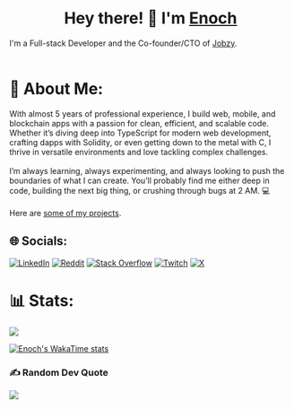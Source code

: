 <h1 align="center">Hey there! 👋 I'm <a href="https://enkambale.com">Enoch</a></h1>
<p align="left">
I'm a Full-stack Developer and the Co-founder/CTO of <a href="https://dev.enkambale.com">Jobzy</a>.
<br/><br/>

# 💫 About Me:
With almost 5 years of professional experience, I build web, mobile, and blockchain apps with a passion for clean, efficient, and scalable code. Whether it’s diving deep into TypeScript for modern web development, crafting dapps with Solidity, or even getting down to the metal with C, I thrive in versatile environments and love tackling complex challenges.<br><br>I’m always learning, always experimenting, and always looking to push the boundaries of what I can create. You’ll probably find me either deep in code, building the next big thing, or crushing through bugs at 2 AM. 💻
<br><br>
Here are <a href="https://dev.enkambale.com">some of my projects</a>.


## 🌐 Socials:
[![LinkedIn](https://img.shields.io/badge/LinkedIn-%230077B5.svg?logo=linkedin&logoColor=white)](https://linkedin.com/in/enochkambale) [![Reddit](https://img.shields.io/badge/Reddit-%23FF4500.svg?logo=Reddit&logoColor=white)](https://reddit.com/user/LawCute9269) [![Stack Overflow](https://img.shields.io/badge/-Stackoverflow-FE7A16?logo=stack-overflow&logoColor=white)](https://stackoverflow.com/users/19653175) [![Twitch](https://img.shields.io/badge/Twitch-%239146FF.svg?logo=Twitch&logoColor=white)](https://twitch.tv/enochkambale) [![X](https://img.shields.io/badge/X-black.svg?logo=X&logoColor=white)](https://x.com/enkambale) 

<!-- Proudly created with GPRM ( https://gprm.itsvg.in ) -->

# 📊 Stats:
![](https://github-readme-streak-stats.herokuapp.com/?user=camballe&theme=dark&hide_border=false) <br/>

[![Enoch's WakaTime stats](https://github-readme-stats.vercel.app/api/wakatime?username=enkambale&theme=dark&layout=compact&custom_title=WakaTime%20Stats%20(Last%207%20Days))](https://github.com/anuraghazra/github-readme-stats)

### ✍️ Random Dev Quote
![](https://quotes-github-readme.vercel.app/api?type=horizontal&theme=radical)
